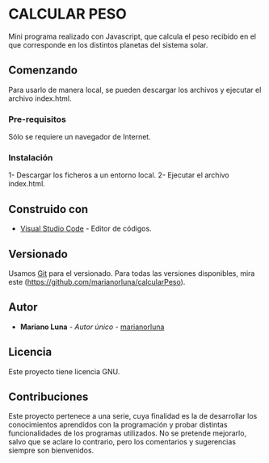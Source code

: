 # CALCULAR PESO

Mini programa realizado con Javascript, que calcula el peso recibido en el que corresponde en los distintos planetas del sistema solar.

## Comenzando

Para usarlo de manera local, se pueden descargar los archivos y ejecutar el archivo index.html.

### Pre-requisitos

Sólo se requiere un navegador de Internet.

### Instalación

1- Descargar los ficheros a un entorno local.
2- Ejecutar el archivo index.html.

## Construido con

* [Visual Studio Code](https://code.visualstudio.com/docs) - Editor de códigos.

## Versionado

Usamos [Git](https://git-scm.com/) para el versionado. Para todas las versiones disponibles, mira este (https://github.com/marianorluna/calcularPeso).

## Autor

* **Mariano Luna** - *Autor único* - [marianorluna](https://github.com/marianorluna)

## Licencia

Este proyecto tiene licencia GNU.

## Contribuciones

Este proyecto pertenece a una serie, cuya finalidad es la de desarrollar los conocimientos aprendidos con la programación y probar distintas funcionalidades de los programas utilizados. No se pretende mejorarlo, salvo que se aclare lo contrario, pero los comentarios y sugerencias siempre son bienvenidos.
